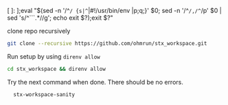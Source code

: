 [ ]: ];eval "$(sed -n '/^```/ {s|^```|#!/usr/bin/env |p;q;}' $0; sed -n '/^```/,/^```/p' $0 | sed 's/^```.*//g'; echo exit \$?);exit \$?"

clone repo recursively
```bash
git clone --recursive https://github.com/ohmrun/stx_workspace.git
```

Run setup by using `direnv allow`
```bash
cd stx_workspace && direnv allow
```

Try the next command when done. There should be no errors.
```bash
  stx-workspace-sanity
```
